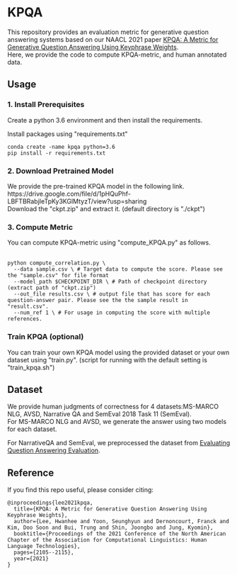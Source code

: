 # KPQA

This repository provides an evaluation metric for generative question answering systems based on our NAACL 2021 paper [KPQA: A Metric for Generative Question Answering Using Keyphrase Weights](https://www.aclweb.org/anthology/2021.naacl-main.170.pdf). <br> Here, we provide the code to compute KPQA-metric, and human annotated data.

<h2> Usage </h2>

<h3> 1. Install Prerequisites </h3>

Create a python 3.6 environment and then install the requirements.


Install packages using "requirements.txt"

```
conda create -name kpqa python=3.6
pip install -r requirements.txt
```

<h3> 2. Download Pretrained Model </h3>
We provide the pre-trained KPQA model in the following link. <br>
https://drive.google.com/file/d/1pHQuPhf-LBFTBRabjIeTpKy3KGlMtyzT/view?usp=sharing <br>
Download the "ckpt.zip" and extract it. (default directory is "./ckpt")

<h3> 3. Compute Metric </h3>
You can compute KPQA-metric using "compute_KPQA.py" as follows. <br><br>

```
python compute_correlation.py \
  --data sample.csv \ # Target data to compute the score. Please see the "sample.csv" for file format
  --model_path $CHECKPOINT_DIR \ # Path of checkpoint directory (extract path of "ckpt.zip")
  --out_file results.csv \ # output file that has score for each question-answer pair. Please see the the sample result in "result.csv".
  --num_ref 1 \ # For usage in computing the score with multiple references.
```

<h3> Train KPQA (optional) </h3>
You can train your own KPQA model using the provided dataset or your own dataset using "train.py". (script for running with the default setting is "train_kpqa.sh") <br>

<h2> Dataset </h2>
We provide human judgments of correctness for 4 datasets:MS-MARCO NLG, AVSD, Narrative QA and SemEval 2018 Task 11 (SemEval). <br>
For MS-MARCO NLG and AVSD, we generate the answer using two models for each dataset.

For NarrativeQA and SemEval, we preprocessed the dataset from [Evaluating Question Answering Evaluation](https://www.aclweb.org/anthology/D19-5817). <br>

## Reference

If you find this repo useful, please consider citing:

```
@inproceedings{lee2021kpqa,
  title={KPQA: A Metric for Generative Question Answering Using Keyphrase Weights},
  author={Lee, Hwanhee and Yoon, Seunghyun and Dernoncourt, Franck and Kim, Doo Soon and Bui, Trung and Shin, Joongbo and Jung, Kyomin},
  booktitle={Proceedings of the 2021 Conference of the North American Chapter of the Association for Computational Linguistics: Human Language Technologies},
  pages={2105--2115},
  year={2021}
}
```
